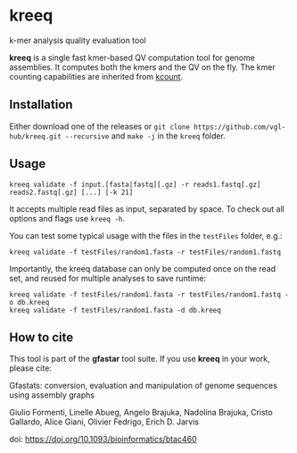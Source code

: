 # kreeq
k-mer analysis quality evaluation tool

**kreeq** is a single fast kmer-based QV computation tool for genome assemblies. It computes both the kmers and the QV on the fly. The kmer counting capabilities are inherited from [kcount](https://github.com/vgl-hub/kcount).

## Installation

Either download one of the releases or `git clone https://github.com/vgl-hub/kreeq.git --recursive` and `make -j` in the `kreeq` folder.

## Usage

```
kreeq validate -f input.[fasta|fastq][.gz] -r reads1.fastq[.gz] reads2.fastq[.gz] [...] [-k 21]
```

It accepts multiple read files as input, separated by space. To check out all options and flags use `kreeq -h`.

You can test some typical usage with the files in the `testFiles` folder, e.g.:

```
kreeq validate -f testFiles/random1.fasta -r testFiles/random1.fastq
```

Importantly, the kreeq database can only be computed once on the read set, and reused for multiple analyses to save runtime:

```
kreeq validate -f testFiles/random1.fasta -r testFiles/random1.fastq -o db.kreeq
kreeq validate -f testFiles/random1.fasta -d db.kreeq

```

## How to cite

This tool is part of the **gfastar** tool suite. If you use **kreeq** in your work, please cite:

Gfastats: conversion, evaluation and manipulation of genome sequences using assembly graphs

Giulio Formenti, Linelle Abueg, Angelo Brajuka, Nadolina Brajuka, Cristo Gallardo, Alice Giani, Olivier Fedrigo, Erich D. Jarvis

doi: https://doi.org/10.1093/bioinformatics/btac460
